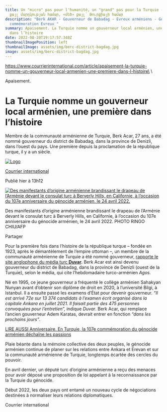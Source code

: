 ```yaml
---
title: Un "micro" pas pour l'humanité, un "grand" pas pour la Turquie -  «Միկրո»
  քայլ մարդկության համար, «մեծ» քայլ՝ Թուրքիայի համար
description: "Berk AKAR - Gouverneur de Babadag - Evreux arméniens - Génocide
  commémoration Evreux "
summary: Apaisement. La Turquie nomme un gouverneur local arménien, une première
  dans l’histoire
date: 2022-08-20T19:17:57.348Z
thumbnailImagePosition: left
thumbnailImage: assets/img/berc-district-bagdag.jpg
image: assets/img/berc-district-bagdag.jpg
---
```

https://www.courrierinternational.com/article/apaisement-la-turquie-nomme-un-gouverneur-local-armenien-une-premiere-dans-l-histoire\
\
<!--StartFragment-->

Apaisement. 

# La Turquie nomme un gouverneur local arménien, une première dans l’histoire

Membre de la communauté arménienne de Turquie, Berk Acar, 27 ans, a été nommé gouverneur du district de Babadag, dans la province de Denizli, dans l’ouest du pays. Une première depuis la proclamation de la république turque, il y a un siècle.

[![Logo](https://www.courrierinternational.com/dist/assets/img/logos/icon-64x64.png)](https://www.courrierinternational.com/notule-source/courrier-international)

[Courrier international](https://www.courrierinternational.com/notule-source/courrier-international)

Publié hier à 13h12

[![Des manifestants d’origine arménienne brandissant le drapeau de l’Arménie devant le consulat turc à Berverly Hills, en Californie, à l’occasion du 107e anniversaire du génocide arménien, le 24 avril 2022.](https://focus.courrierinternational.com/2022/08/19/0/0/3840/2560/320/0/60/0/0e7dec9_1660905417023-000-328w7c3.jpg)](https://focus.courrierinternational.com/2022/08/19/0/0/3840/2560/1280/0/60/0/0e7dec9_1660905417023-000-328w7c3.jpg)

Des manifestants d’origine arménienne brandissant le drapeau de l’Arménie devant le consulat turc à Berverly Hills, en Californie, à l’occasion du 107e anniversaire du génocide arménien, le 24 avril 2022. PHOTO RINGO CHIU/AFP

Partager

Pour la première fois dans l’histoire de la république turque – fondée en 1923, après le démantèlement de l’empire ottoman –, un membre de la communauté arménienne de Turquie a été nommé gouverneur, [rapporte le site anglophone du média turc **Duvar**](https://www.duvarenglish.com/member-of-turkeys-armenian-community-becomes-governor-for-first-time-news-61146)**.** Berk Acar est ainsi devenu gouverneur du district de Babadag, dans la province de Denizli (ouest de la Turquie), selon le média, qui cite l’hebdomadaire turco-arménien *Agos.*

Né en 1995, ce jeune gouverneur a fréquenté le collège arménien Sahakyan Nunyan avant d’obtenir son diplôme de droit en 2020, à l’université Bilgi, à Istanbul. Il a ensuite passé les examens d’État pour devenir gouverneur. *“Il est arrivé 72e sur 13 374 candidats à l’examen écrit organisé dans la capitale Ankara en juillet 2021. Il faisait partie des 475 personnes convoquées pour l’entretien”,* indique *Duvar*. Berk Acar, qui remplace l’ancien gouverneur Adem Karatas, devrait entrer en fonction *“dans les prochains jours”*.

[LIRE AUSSI Anniversaire. En Turquie, la 107e commémoration du génocide arménien déchaîne les passions](https://www.courrierinternational.com/article/anniversaire-en-turquie-la-107e-commemoration-du-genocide-armenien-dechaine-les-passions)

Plaie béante dans la mémoire collective des deux peuples, le génocide arménien continue de planer sur les relations entre Ankara et Erevan et sur la communauté arménienne de Turquie, longtemps écartée des cercles du pouvoir.

En avril dernier, un député turc d’origine arménienne a reçu des menaces pour avoir déposé une proposition de loi appelant à la reconnaissance par la Turquie du génocide.

Début 2022, les deux pays ont entamé un nouveau cycle de négociations destinées à normaliser leurs relations diplomatiques.

Courrier international

<!--EndFragment-->